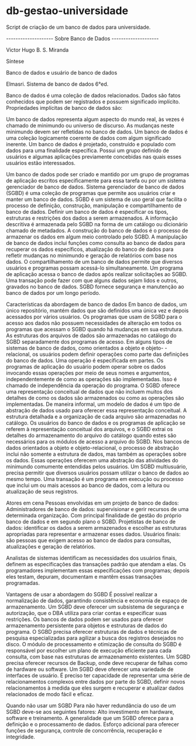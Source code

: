 # db-gestao-universidade
Script de criação de um banco de dados para universidade.


-------------------- Sobre Banco de Dados --------------------

Victor Hugo B. S. Miranda

Síntese

Banco de dados e usuário de banco de dados

Elmasri. Sistema de banco de dados 6°ed.

Banco de dados é uma coleção de dados relacionados. Dados são fatos conhecidos que podem ser registrados e possuem significado implícito.
Propriedades implícitas de banco de dados são:

Um banco de dados representa algum aspecto do mundo real, às vezes é chamado de minimundo ou universo de discurso. As mudanças neste minimundo devem ser refletidas no banco de dados.
Um banco de dados é uma coleção logicamente coerente de dados com algum significado inerente.
Um banco de dados é projetado, construído e populado com dados para uma finalidade específica. Possui um grupo definido de usuários e algumas aplicações previamente concebidas nas quais esses usuários estão interessados.

Um banco de dados pode ser criado e mantido por um grupo de programas de aplicação escritos especificamente para essa tarefa ou por um sistema gerenciador de banco de dados.
Sistema gerenciador de banco de dados (SGBD) é uma coleção de programas que permite aos usuários criar e manter um banco de dados. SGBD é um sistema de uso geral que facilita o processo de definição, construção, manipulação e compartilhamento de banco de dados. Definir um banco de dados é especificar os tipos, estruturas e restrições dos dados a serem armazenados. A informação descritiva é armazenada pelo SGBD na forma de um catálogo ou dicionário chamado de metadados. A construção do banco de dados é o processo de armazenar os dados em algum meio controlado pelo SGBD. A manipulação de banco de dados inclui funções como consulta ao banco de dados para recuperar os dados específicos, atualização do banco de dados para refletir mudanças no minimundo e geração de relatórios com base nos dados.  O compartilhamento de um banco de dados permite que diversos usuários e programas possam acessá-lo simultaneamente.
Um programa de aplicação acessa o banco de dados após realizar solicitações ao SGBD. Uma transação pode fazer com que alguns dados sejam lidos e outros, gravados no banco de dados.
SGBD fornece segurança e manutenção ao banco de dados por um longo período. 

Características da abordagem de banco de dados
	Em banco de dados, um único repositório, mantém dados que são definidos uma única vez e depois acessados por vários usuários.
	Os programas que usam de SGBD para o acesso aos dados não possuem necessidades de alteração em todos os programas que acessam o SGBD quando há mudanças em sua estrutura. As estruturas dos arquivos de dados são armazenadas no catálogo do SGBD separadamente dos programas de acesso. 
	Em alguns tipos de sistemas de banco de dados, como orientados a objeto e objeto-     -relacional, os usuários podem definir operações como parte das definições do banco de dados. Uma operação é especificada em partes. Os programas de aplicação do usuário podem operar sobre os dados invocando essas operações por meio de seus nomes e argumentos, independentemente de como as operações são implementadas. Isso é chamado de independência da operação do programa.
	O SGBD oferece uma representação conceitual de dados que não incluem muitos dos detalhes de como os dados são armazenados ou como as operações são implementadas. De maneira informal, um modelo de dados é um tipo de abstração de dados usado para oferecer essa representação conceitual.
A estrutura detalhada e a organização de cada arquivo são armazenadas no catálogo. Os usuários do banco de dados e os programas de aplicação se referem à representação conceitual dos arquivos, e o SGBD extrai os detalhes do armazenamento do arquivo do catálogo quando estes são necessários para os módulos de acesso a arquivo do SGBD.
Nos bancos de dados orientados a objeto e objeto-relacional, o processo de abstração inclui não somente a estrutura de dados, mas também as operações sobre os dados. Essas operações oferecem uma abstração das atividades do minimundo comumente entendidas pelos usuários.
Um SGBD multiusuário, precisa permitir que diversos usuários possam utilizar o banco de dados ao mesmo tempo.
Uma transação é um programa em execução ou processo que inclui um ou mais acessos ao banco de dados, com a leitura ou atualização de seus registros.

Atores em cena
Pessoas envolvidas em um projeto de banco de dados:
Administradores de banco de dados: supervisionar e gerir recursos de uma determinada organização. Com principal finalidade de gestão do próprio banco de dados e em segundo plano o SGBD. 
Projetistas de banco de dados: identificar os dados a serem armazenados e escolher as estruturas apropriadas para representar e armazenar esses dados.
Usuários finais: são pessoas que exigem acesso ao banco de dados para consultas, atualizações e geração de relatórios. 

Analistas de sistemas identificam as necessidades dos usuários finais, definem as especificações das transações padrão que atendam a elas. Os programadores implementam essas especificações com programas; depois eles testam, depuram, documentam e mantêm essas transações programadas.

Vantagens de usar a abordagem do SGBD
É possível realizar a normalização de dados, garantindo consistência e economia de espaço de armazenamento. Um SGBD deve oferecer um subsistema de segurança e autorização, que o DBA utiliza para criar contas e especificar suas restrições. Os bancos de dados podem ser usados para oferecer armazenamento persistente para objetos e estruturas de dados do programa.
O SGBD precisa oferecer estruturas de dados e técnicas de pesquisa especializadas para agilizar a busca dos registros desejados no disco. O módulo de processamento e otimização de consulta do SGBD é responsável por escolher um plano de execução eficiente para cada consulta, com base nas estruturas de armazenamento existentes. 
	Um SGBD precisa oferecer recursos de Backup, onde deve recuperar de falhas como de hardware ou software.
	Um SGBD deve oferecer uma variedade de interfaces de usuário.
	É preciso ter capacidade de representar uma série de relacionamentos complexos entre dados por parte do SGBD, definir novos relacionamentos à medida que eles surgem e recuperar e atualizar dados relacionados de modo fácil e eficaz.

Quando não usar um SGBD
Para não haver redundância do uso de um SGBD deve-se aos seguintes fatores:
Alto investimento em hardware, software e treinamento.
A generalidade que um SGBD oferece para a definição e o processamento de dados.
Esforço adicional para oferecer funções de segurança, controle de concorrência, recuperação e integridade.

